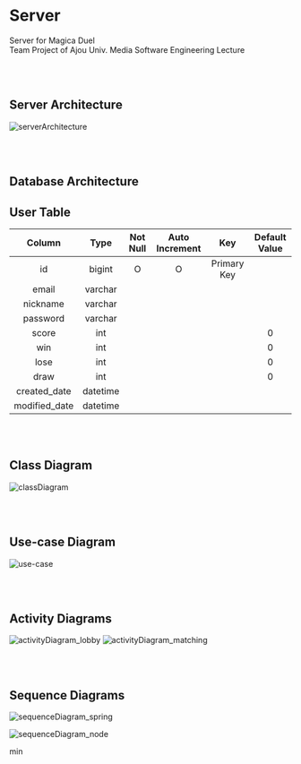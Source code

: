 # Server

Server for Magica Duel  
Team Project of Ajou Univ. Media Software Engineering Lecture

<br></br>

## Server Architecture

![serverArchitecture](https://user-images.githubusercontent.com/35136024/167869014-1a88f162-1cfd-4770-9a43-0828498d4443.png)

<br></br>

## Database Architecture

## User Table

|    Column     |   Type   | Not Null | Auto Increment |     Key     | Default Value |
| :-----------: | :------: | :------: | :------------: | :---------: | :-----------: |
|      id       |  bigint  |    O     |       O        | Primary Key |               |
|     email     | varchar  |          |                |             |               |
|   nickname    | varchar  |          |                |             |               |
|   password    | varchar  |          |                |             |               |
|     score     |   int    |          |                |             |       0       |
|      win      |   int    |          |                |             |       0       |
|     lose      |   int    |          |                |             |       0       |
|     draw      |   int    |          |                |             |       0       |
| created_date  | datetime |          |                |             |               |
| modified_date | datetime |          |                |             |               |

<br></br>

## Class Diagram

![classDiagram](https://user-images.githubusercontent.com/35136024/167622551-d330c654-a289-40a1-8234-e1304a95c545.png)

<br></br>

## Use-case Diagram

![use-case](https://user-images.githubusercontent.com/35136024/167869137-02cb29de-02f1-46ef-b34c-2bf33e58d4ef.png)

<br></br>

## Activity Diagrams

![activityDiagram_lobby](https://user-images.githubusercontent.com/35136024/167684052-656a6501-2926-4dfe-9b25-0208e10c52b1.png)
![activityDiagram_matching](https://user-images.githubusercontent.com/35136024/167684076-38f74981-9bf9-4ca1-b1d9-a1ae66026e79.png)

<br></br>

## Sequence Diagrams

![sequenceDiagram_spring](https://user-images.githubusercontent.com/35136024/167684399-8fe5941b-25a3-4584-a141-7342ed1b7241.png)

![sequenceDiagram_node](https://user-images.githubusercontent.com/35136024/167684548-fc778cc6-6c52-41f7-8fd1-c6415a891f75.png)


min

